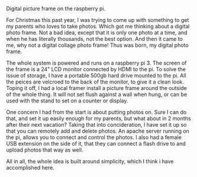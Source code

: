 Digital picture frame on the raspberry pi.

For Christmas this past year, I was trying to come up with something to get my parents who loves to take photos.  Which got me thinking about a digital photo frame.  Not a bad idea, except that it is only one photo at a time, and when he has literally thousands, not the best option.  And then it came to me, why not a digital collage photo frame!  Thus was born, my digital photo frame.

The whole system is powered and runs on a raspberry pi 3.  The screen of the frame is a 24" LCD monitor connected by HDMI to the pi.  To solve the issue of storage, I have a portable 500gb hard drive mounted to the pi.  All the peices are velcroed to the back of the monitor, to give it a clean look.  Toping it off, I had a local framer install a picture frame around the outside of the whole thing.  It will not set flush against a wall when hung, or can be used with the stand to set on a counter or display.

One concern I had from the start is about putting photos on.  Sure I can do that, and set it up easily enough for my parents, but what about in 2 months after their next vacation?  Taking that into concideration, I have set it up so that you can remotely add and delete photos.  An apache server running on the pi, allows you to connect and control the photos.  I also had a female USB extension on the side of it, that they can connect a flash drive to and upload photos that way as well.

All in all, the whole idea is built around simplicity, which I think i have accomplished here.
